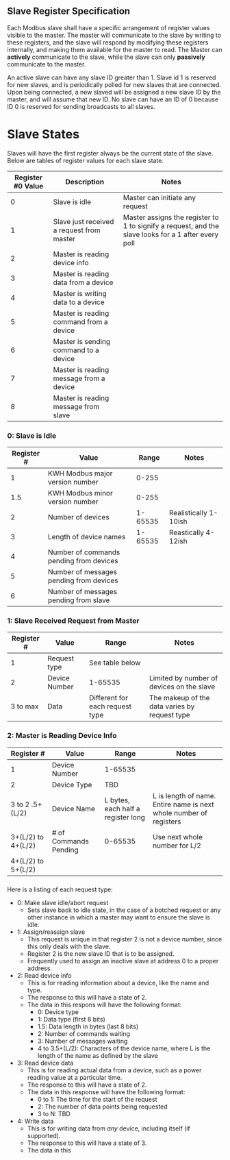 ## Slave Register Specification ##
Each Modbus slave shall have a specific arrangement of register values visible to the master. The master will communicate to the slave by writing to these registers, and the slave will respond by modifying these registers internally, and making them available for the master to read. The Master can **actively** communicate to the slave, while the slave can only **passively** communicate to the master.

An active slave can have any slave ID greater than 1. Slave id 1 is reserved for new slaves, and is periodically polled for new slaves that are connected. Upon being connected, a new slaved will be assigned a new slave ID by the master, and will assume that new ID. No slave can have an ID of 0 because ID 0 is reserved for sending broadcasts to all slaves.

# Slave States #
Slaves will have the first register always be the current state of the slave. Below are tables of register values for each slave state.

| Register #0 Value	| Description	| Notes	|
|-------------------|---------------|-------|
| 0 | Slave is idle | Master can initiate any request |
| 1 | Slave just received a request from master | Master assigns the register to 1 to signify a request, and the slave looks for a 1 after every poll |
| 2 | Master is reading device info ||
| 3 | Master is reading data from a device ||
| 4 | Master is writing data to a device ||
| 5 | Master is reading command from a device ||
| 6 | Master is sending command to a device ||
| 7 | Master is reading message from a device ||
| 8 | Master is reading message from slave ||

### 0: Slave is Idle ###

| Register #	| Value			| Range			| Notes			|
|---------------|---------------|---------------|---------------|
| 1 |KWH Modbus major version number | 0-255 ||
| 1.5 |KWH Modbus minor version number | 0-255 ||
| 2 | Number of devices | 1-65535 | Realistically 1-10ish |
| 3 | Length of device names | 1-65535 | Reastically 4-12ish|
| 4 | Number of commands pending from devices ||
| 5 | Number of messages pending from devices ||
| 6 | Number of messages pending from slave ||

### 1: Slave Received Request from Master ###

| Register #	| Value			| Range			| Notes			|
|---------------|---------------|---------------|---------------|
| 1 | Request type | See table below | |
| 2 | Device Number | 1-65535 | Limited by number of devices on the slave |
| 3 to max | Data | Different for each request type | The makeup of the data varies by request type |

### 2: Master is Reading Device Info

| Register #         | Value                  | Range                              | Notes                                                        |
| ------------------ | ---------------------- | ---------------------------------- | ------------------------------------------------------------ |
| 1                  | Device Number          | 1-65535                            |                                                              |
| 2                  | Device Type            | TBD                                |                                                              |
| 3 to 2 .5+(L/2)    | Device Name            | L bytes, each half a register long | L is length of name. Entire name is next whole number of registers |
| 3+(L/2) to 4+(L/2) | \# of Commands Pending | 0-65535                            | Use next whole number for L/2                                |
| 4+(L/2) to 5+(L/2) |                        |                                    |                                                              |

### 

Here is a listing of each request type:

* 0: Make slave idle/abort request
	* Sets slave back to idle state, in the case of a botched request or any other instance in which a master may want to ensure the slave is idle.
* 1: Assign/reassign slave
	* This request is unique in that register 2 is not a device number, since this only deals with the slave.
	* Register 2 is the new slave ID that is to be assigned.
	* Frequently used to assign an inactive slave at address 0 to a proper address.
* 2: Read device info
	* This is for reading information about a device, like the name and type.
	* The response to this will have a state of 2.
	* The data in this respons will have the following format:
		* 0: Device type
		* 1: Data type (first 8 bits)
		* 1.5: Data length in bytes (last 8 bits)
		* 2: Number of commands waiting
		* 3: Number of messages waiting
		* 4 to 3.5+(L/2): Characters of the device name, where L is the length of the name as defined by the slave
* 3: Read device data
	* This is for reading actual data from a device, such as a power reading value at a particular time.
	* The response to this will have a state of 2.
	* The data in this response will have the following format:
		* 0 to 1: The time for the start of the request
		* 2: The number of data points being requested
		* 3 to N: TBD
* 4: Write data
	* This is for writing data from *any* device, including itself (if supported).
	* The response to this will have a state of 3.
	* The data in this 